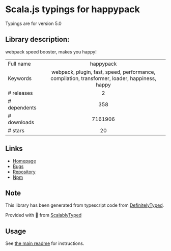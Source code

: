 
# Scala.js typings for happypack

Typings are for version 5.0

## Library description:
webpack speed booster, makes you happy!

|                    |                 |
| ------------------ | :-------------: |
| Full name          | happypack |
| Keywords           | webpack, plugin, fast, speed, performance, compilation, transformer, loader, happiness, happy |
| # releases         | 2 |
| # dependents       | 358 |
| # downloads        | 7161906 |
| # stars            | 20 |

## Links
- [Homepage](https://github.com/amireh/happypack#readme)
- [Bugs](https://github.com/amireh/happypack/issues)
- [Repository](https://github.com/amireh/happypack)
- [Npm](https://www.npmjs.com/package/happypack)
    


## Note
This library has been generated from typescript code from [DefinitelyTyped](https://definitelytyped.org).

Provided with :purple_heart: from [ScalablyTyped](https://github.com/oyvindberg/ScalablyTyped)

## Usage
See [the main readme](../../readme.md) for instructions.


